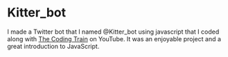 # Kitter_bot
I made a Twitter bot that I named @Kitter_bot using javascript that I coded along with [The Coding Train](https://www.youtube.com/watch?v=RF5_MPSNAtU&list=PLRqwX-V7Uu6byiVX7_Z1rclitVhMBmNFQ) on YouTube. It was an enjoyable project and a great introduction to JavaScript.
